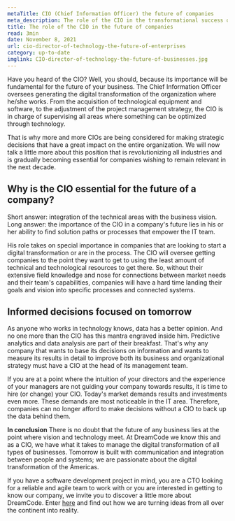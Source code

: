 ```yaml
---
metaTitle: CIO (Chief Information Officer) the future of companies
meta_description: The role of the CIO in the transformational success of companies and its importance for their digital transformation.
title: The role of the CIO in the future of companies
read: 3min
date: November 8, 2021
url: cio-director-of-technology-the-future-of-enterprises
category: up-to-date
imglink: CIO-director-of-technology-the-future-of-businesses.jpg
---
```


Have you heard of the CIO? Well, you should, because its importance will be fundamental for the future of your business. The Chief Information Officer oversees generating the digital transformation of the organization where he/she works. From the acquisition of technological equipment and software, to the adjustment of the project management strategy, the CIO is in charge of supervising all areas where something can be optimized through technology.

That is why more and more CIOs are being considered for making strategic decisions that have a great impact on the entire organization. We will now talk a little more about this position that is revolutionizing all industries and is gradually becoming essential for companies wishing to remain relevant in the next decade.

## Why is the CIO essential for the future of a company?

Short answer: integration of the technical areas with the business vision. Long answer: the importance of the CIO in a company's future lies in his or her ability to find solution paths or processes that empower the IT team.

His role takes on special importance in companies that are looking to start a digital transformation or are in the process. The CIO will oversee getting companies to the point they want to get to using the least amount of technical and technological resources to get there. So, without their extensive field knowledge and nose for connections between market needs and their team's capabilities, companies will have a hard time landing their goals and vision into specific processes and connected systems.

## Informed decisions focused on tomorrow

As anyone who works in technology knows, data has a better opinion. And no one more than the CIO has this mantra engraved inside him. Predictive analytics and data analysis are part of their breakfast. That's why any company that wants to base its decisions on information and wants to measure its results in detail to improve both its business and organizational strategy must have a CIO at the head of its management team.

If you are at a point where the intuition of your directors and the experience of your managers are not guiding your company towards results, it is time to hire (or change) your CIO. Today's market demands results and investments even more. These demands are most noticeable in the IT area. Therefore, companies can no longer afford to make decisions without a CIO to back up the data behind them.

**In conclusion**
There is no doubt that the future of any business lies at the point where vision and technology meet. At DreamCode we know this and as a CIO, we have what it takes to manage the digital transformation of all types of businesses. Tomorrow is built with communication and integration between people and systems; we are passionate about the digital transformation of the Americas.

If you have a software development project in mind, you are a CTO looking for a reliable and agile team to work with or you are interested in getting to know our company, we invite you to discover a little more about DreamCode. Enter [here](https://www.dreamcodesoft.com/about) and find out how we are turning ideas from all over the continent into reality.
